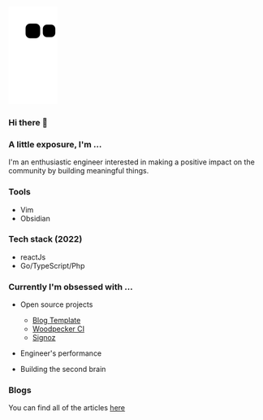 <!-- ![Astronauts 2](https://user-images.githubusercontent.com/92326584/202029508-1366f7a9-5194-4122-a4f0-02c45f9206b7.jpeg) -->
![snake gif](https://github.com/bitethecode/bitethecode/blob/output/github-contribution-grid-snake.svg#gh-dark-mode-only)

### Hi there 👋
### A little exposure, I'm ...
I'm an enthusiastic engineer interested in making a positive impact on the community by building meaningful things. 


### Tools 
- Vim
- Obsidian

### Tech stack (2022)
- reactJs
- Go/TypeScript/Php

### Currently I'm obsessed with ... 
- Open source projects
  - [Blog Template](https://github.com/bitethecode/blog-template)
  - [Woodpecker CI](https://github.com/woodpecker-ci)
  - [Signoz](https://github.com/SigNoz)
  
- Engineer's performance
- Building the second brain 

### Blogs
You can find all of the articles [here](https://bitethecode.netlify.app)
